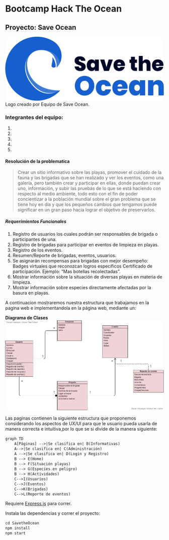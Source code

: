 # Bootcamp Hack The Ocean
## Proyecto: **Save Ocean**

![Logo](./public/images/SaveOcean.png)
Logo creado por Equipo de Save Ocean.

### Integrantes del equipo:
1. 
2. 
3. 
4. 
5. 

#### Resolución de la problematica
> Crear un sitio informativo sobre las playas, promover el cuidado de la fauna y las brigadas que se han realizado y ver los eventos, como una galería, pero también crear y participar en ellas, donde puedan crear uno, información, y subir las pruebas de lo que se está haciendo con respecto al medio ambiente, todo esto con el fin de poder concientizar  a la población mundial sobre el gran problema que se tiene hoy en día y que los pequeños cambios que tengamos puede significar en un gran paso hacia lograr el objetivo de preservarlos. 

##### Requerimientos Funcionales
1. Registro de usuarios los cuales podrán ser responsables de brigada o participantes de una. 
2. Registro de brigadas para participar en eventos de limpieza en playas. 
3. Registro de los eventos.  
4. Resumen/Reporte de brigadas, eventos, usuarios.  
5. Se asignarán recompensas para brigadas con mejor desempeño: Badges virtuales que reconozcan logros específicos Certificado de participación. Ejemplo: “Mas botellas recolectadas”.  
6. Mostrar información sobre la situación de diversas playas en materia de limpieza. 
7. Mostrar información sobre especies directamente afectadas por la basura en playas.

A continuacion mostraremos nuestra estructura que trabajamos en la pagina web e implementandola en la página web, mediante un:

**Diagrama de Clases**
![diagramaClase](./public/images/diagramaDeClase.jpg)

Las paginas contienen la siguiente estructura que proponemos considerando los aspectos de UX/UI para que le usuario pueda usarla de manera correcta e intuitiva,por lo que se si divide de la manera siguiente:


```mermaid
graph TD
    A[Páginas] -->|Se clasifica en| B(Informativas)
    A-->|Se clasifica en| C(Administración)
    A -->|Se clasifica en| D(Login y Registro)
    B --> E(Home)
    B --> F(Situación playas)
    B --> G(Especies en peligro)
    B --> H(Actividades)
    C-->I(Usuarios)
    C-->J(Eventos)
    C-->K(Brigadas)
    C-->L(Reporte de eventos)
```

Requiere [Express.js](https://expressjs.com) para correr.

Instala las dependencias y correr el proyecto: 
```
cd SavetheOcean
npm install
npm start
```


